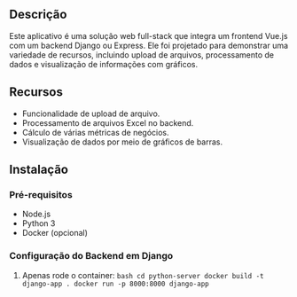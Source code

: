 ## Descrição

Este aplicativo é uma solução web full-stack que integra um frontend Vue.js com um backend Django ou Express. Ele foi projetado para demonstrar uma variedade de recursos, incluindo upload de arquivos, processamento de dados e visualização de informações com gráficos.

## Recursos

- Funcionalidade de upload de arquivo.
- Processamento de arquivos Excel no backend.
- Cálculo de várias métricas de negócios.
- Visualização de dados por meio de gráficos de barras.

## Instalação

### Pré-requisitos

- Node.js
- Python 3
- Docker (opcional)

### Configuração do Backend em Django

1. Apenas rode o container:
   ``bash
   cd python-server
   docker build -t django-app .
   docker run -p 8000:8000 django-app
   ``
   
